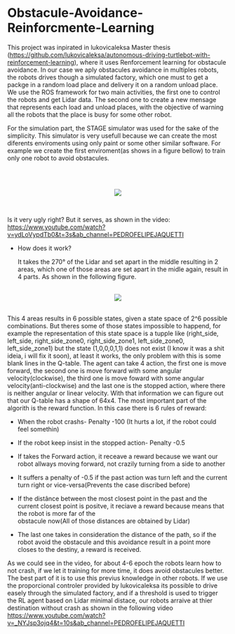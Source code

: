 # Obstacule-Avoidance-Reinforcmente-Learning


This project was inpirated in lukovicaleksa Master thesis (https://github.com/lukovicaleksa/autonomous-driving-turtlebot-with-reinforcement-learning), where it uses Renforcement learning for obstacule avoidance. In our case we aply obstacules avoidance in multiples robots, the robots drives though a simulated factory, which one must to get a packge in a random load place and delivery it on a random unload place. We use the ROS framework for two main activities, the first one to control the robots and get Lidar data. The second one to create a new mensage that represents each load and unload places, with the objective of warning all the robots that the place is busy for some other robot.

For the simulation part, the STAGE simulator was used for the sake of the simplicity. This simulator is very usefull because we can create the most diferents enviroments using only paint or some other similar software. For example we create the first enviroment(as shows in a figure bellow) to train only one robot to avoid obstacules.


<br/>
<p align="center">
  <br/>
  <img src="https://github.com/Jaquetti/images_of_all_repositores/blob/main/sketchandreal.png" />
  <br/>
</p>

<br/>

Is it very ugly right?  But it serves, as shown in the video: https://www.youtube.com/watch?v=ydLoVypdTb0&t=3s&ab_channel=PEDROFELIPEJAQUETTI 


* How does it work? 
  
     It takes the 270° of the Lidar and set apart in the middle resulting in 2 areas, which one of those areas are set apart in the midle again, result in 4 parts. As shown in the following figure.
      
<p align="center">
 
<br/>
  <img src="https://github.com/Jaquetti/images_of_all_repositores/blob/main/zones_mb.PNG" />
  <br/>
</p>

<br/>      
    This 4 areas results in 6 possible states, given a state space of 2^6 possible combinations. But theres some of those states impossible to happend, for example the representation of this state space is a tupple like (right_side, left_side, right_side_zone0,  right_side_zone1, left_side_zone0,  left_side_zone1) but the state (1,0,0,0,1,1) does not exist (I know it was a shit ideia, i will fix it soon), at least it works, the only problem with this is some blank lines in the Q-table. The agent can take 4 action, the first one is move forward, the second one is move forward with some angular velocity(clockwise), the third one is move foward with some angular velocity(anti-clockwise) and the last one is the stopped action, where there is neither angular or linear velocity. With that information we can figure out that our Q-table has a shape of 64x4. The most important part of the algorith is the reward function. In this case there is 6 rules of reward:
    
-  When the robot crashs- Penalty -100 (It hurts a lot, if the robot could feel somethin)

-  If the robot keep insist in the stopped action- Penalty -0.5

* If takes the Forward action, it receave a reward because we want our robot allways moving forward, not crazily turning from a side to another 

* It suffers a penalty of -0.5 if the past action was turn left and the current turn right or vice-versa(Prevents the case discribed before)

* If the distânce between the most closest point in the past and the current closest point is positve, it reciave a reward because means that the robot is more far of the    
obstacule now(All of those distances are obtained by Lidar) 

* The last one takes in consideration the distance of the path, so if the robot avoid the obstacule and this avoidance result in a point more closes to the destiny, a       reward is received. 
    

As we could see in the video, for about 4-6 epoch the robots learn how to not crash, if we let it training for more time, it does avoid obstacules better. The best part of it is to use this previus knowledge in other robots. If we use the proporcional controler provided by lukovicaleksa its possible to drive easely through the simulated factory, and if a threshold is used to trigger the RL agent based on Lidar minimal distace, our robots arraive at thier destination without crash as shown in the following video 
https://www.youtube.com/watch?v=_NYJsp3ojq4&t=10s&ab_channel=PEDROFELIPEJAQUETTI


